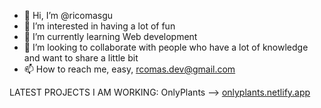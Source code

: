 - 👋 Hi, I’m @ricomasgu
- 👀 I’m interested in having a lot of fun
- 🌱 I’m currently learning Web development
- 💞️ I’m looking to collaborate with people who have a lot of knowledge and want to share a little bit
- 📫 How to reach me, easy, rcomas.dev@gmail.com

LATEST PROJECTS I AM WORKING:
OnlyPlants --> <a href="onlyplants.netlify.app">onlyplants.netlify.app</a>

<!---
ricomasgu/ricomasgu is a ✨ special ✨ repository because its `README.md` (this file) appears on your GitHub profile.
You can click the Preview link to take a look at your changes.
--->
